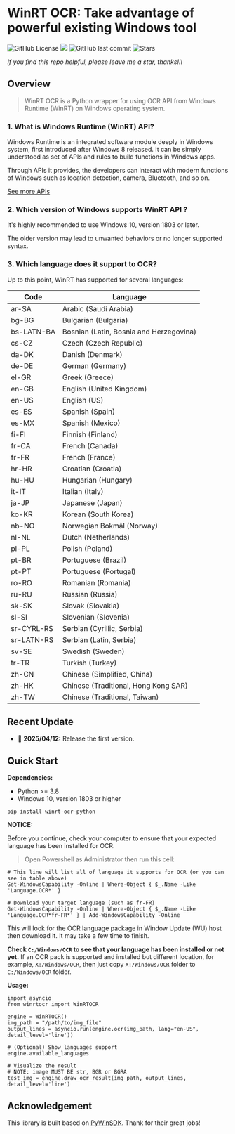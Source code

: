 # WinRT OCR: Take advantage of powerful existing Windows tool

![GitHub License](https://img.shields.io/github/license/hieulhaiwork/winrt-ocr-python)
![](https://img.shields.io/badge/OS-Win-blue.svg)
![GitHub last commit](https://img.shields.io/github/last-commit/hieulhaiwork/winrt-ocr-python)
![Stars](https://img.shields.io/github/stars/hieulhaiwork/winrt-ocr-python)

*If you find this repo helpful, please leave me a star, thanks!!!*

## Overview

> WinRT OCR is a Python wrapper for using OCR API from Windows Runtime (WinRT) on Windows operating system.

### 1. What is Windows Runtime (WinRT) API?

Windows Runtime is an integrated software module deeply in Windows system, first introduced after Windows 8 released. It can be simply understood as set of APIs and rules to build functions in Windows apps. 

Through APIs it provides, the developers can interact with modern functions of Windows such as location detection, camera, Bluetooth, and so on. 

[See more APIs](https://learn.microsoft.com/en-us/uwp/api/)

### 2. Which version of Windows supports WinRT API ?

It's highly recommended to use Windows 10, version 1803 or later.

The older version may lead to unwanted behaviors or no longer supported syntax.

### 3. Which language does it support to OCR?

Up to this point, WinRT has supported for several languages:

|   Code       |      Language                     |
|--------------|-----------------------------------|
| ar-SA        | Arabic (Saudi Arabia)             |
| bg-BG        | Bulgarian (Bulgaria)              |
| bs-LATN-BA   | Bosnian (Latin, Bosnia and Herzegovina) |
| cs-CZ        | Czech (Czech Republic)            |
| da-DK        | Danish (Denmark)                  |
| de-DE        | German (Germany)                  |
| el-GR        | Greek (Greece)                    |
| en-GB        | English (United Kingdom)          |
| en-US        | English (US)                      |
| es-ES        | Spanish (Spain)                   |
| es-MX        | Spanish (Mexico)                  |
| fi-FI        | Finnish (Finland)                 |
| fr-CA        | French (Canada)                   |
| fr-FR        | French (France)                   |
| hr-HR        | Croatian (Croatia)                |
| hu-HU        | Hungarian (Hungary)               |
| it-IT        | Italian (Italy)                   |
| ja-JP        | Japanese (Japan)                  |
| ko-KR        | Korean (South Korea)              |
| nb-NO        | Norwegian Bokmål (Norway)         |
| nl-NL        | Dutch (Netherlands)               |
| pl-PL        | Polish (Poland)                   |
| pt-BR        | Portuguese (Brazil)               |
| pt-PT        | Portuguese (Portugal)             |
| ro-RO        | Romanian (Romania)                |
| ru-RU        | Russian (Russia)                  |
| sk-SK        | Slovak (Slovakia)                 |
| sl-SI        | Slovenian (Slovenia)              |
| sr-CYRL-RS   | Serbian (Cyrillic, Serbia)        |
| sr-LATN-RS   | Serbian (Latin, Serbia)           |
| sv-SE        | Swedish (Sweden)                  |
| tr-TR        | Turkish (Turkey)                  |
| zh-CN        | Chinese (Simplified, China)       |
| zh-HK        | Chinese (Traditional, Hong Kong SAR) |
| zh-TW        | Chinese (Traditional, Taiwan)     |


## Recent Update

- 🚀 **2025/04/12:** Release the first version.

## Quick Start

**Dependencies:**
- Python >= 3.8
- Windows 10, version 1803 or higher

```(python)
pip install winrt-ocr-python
```
**NOTICE:**

Before you continue, check your computer to ensure that your expected language has been installed for OCR.

> Open Powershell as Administrator then run this cell:
```(powershell)
# This line will list all of language it supports for OCR (or you can see in table above)
Get-WindowsCapability -Online | Where-Object { $_.Name -Like 'Language.OCR*' }

# Download your target language (such as fr-FR)
Get-WindowsCapability -Online | Where-Object { $_.Name -Like 'Language.OCR*fr-FR*' } | Add-WindowsCapability -Online
```

This will look for the OCR language package in Window Update (WU) host then download it. It may take a few time to finish.

**Check `C:/Windows/OCR` to see that your language has been installed or not yet.** If an OCR pack is supported and installed but different location, for example, `X:/Windows/OCR`, then just copy `X:/Windows/OCR` folder to `C:/Windows/OCR` folder.

**Usage:**

```(python)
import asyncio
from winrtocr import WinRTOCR

engine = WinRTOCR()
img_path = "/path/to/img_file"
output_lines = asyncio.run(engine.ocr(img_path, lang="en-US", detail_level='line'))

# (Optional) Show languages support
engine.available_languages

# Visualize the result
# NOTE: image MUST BE str, BGR or BGRA
test_img = engine.draw_ocr_result(img_path, output_lines, detail_level='line')
```

## Acknowledgement

This library is built based on [PyWinSDK](https://github.com/pywinrt/python-winsdk). Thank for their great jobs!



